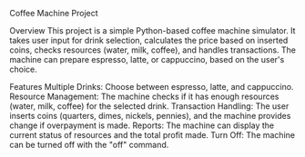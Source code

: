 Coffee Machine Project

Overview
This project is a simple Python-based coffee machine simulator.
It takes user input for drink selection, calculates the price
based on inserted coins, checks resources (water, milk, coffee),
and handles transactions. The machine can prepare espresso, 
latte, or cappuccino, based on the user's choice.

Features
Multiple Drinks: Choose between espresso, latte, and cappuccino.
Resource Management: The machine checks if it has enough resources (water, milk, coffee) for the selected drink.
Transaction Handling: The user inserts coins (quarters, dimes, nickels, pennies), and the machine provides change if overpayment is made.
Reports: The machine can display the current status of resources and the total profit made.
Turn Off: The machine can be turned off with the "off" command.
